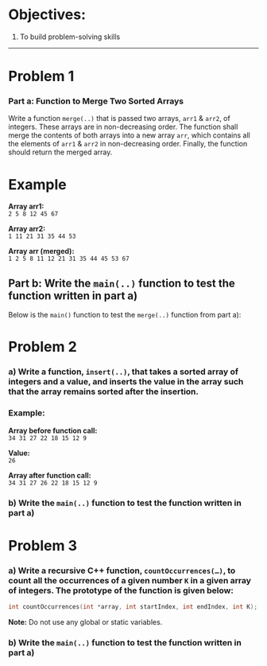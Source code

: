 # Objectives:
1. To build problem-solving skills

---

# Problem 1

### Part a: Function to Merge Two Sorted Arrays

Write a function `merge(..)` that is passed two arrays, `arr1` & `arr2`, of integers. These arrays are in non-decreasing order. The function shall merge the contents of both arrays into a new array `arr`, which contains all the elements of `arr1` & `arr2` in non-decreasing order. Finally, the function should return the merged array.
# Example

**Array arr1:**  
`2 5 8 12 45 67`

**Array arr2:**  
`1 11 21 31 35 44 53`

**Array arr (merged):**  
`1 2 5 8 11 12 21 31 35 44 45 53 67`

## Part b: Write the `main(..)` function to test the function written in part a)

Below is the `main()` function to test the `merge(..)` function from part a):
# Problem 2

### a) Write a function, `insert(..)`, that takes a sorted array of integers and a value, and inserts the value in the array such that the array remains sorted after the insertion.

### Example:

**Array before function call:**  
`34 31 27 22 18 15 12 9`

**Value:**  
`26`

**Array after function call:**  
`34 31 27 26 22 18 15 12 9`
### b) Write the `main(..)` function to test the function written in part a)
# Problem 3

### a) Write a recursive C++ function, `countOccurrences(…)`, to count all the occurrences of a given number `K` in a given array of integers. The prototype of the function is given below:

```cpp
int countOccurrences(int *array, int startIndex, int endIndex, int K);
```
**Note:** Do not use any global or static variables.

### b) Write the `main(..)` function to test the function written in part a)

